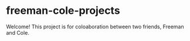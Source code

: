 # freeman-cole-projects

Welcome! This project is for coloaboration between two friends, Freeman and Cole.